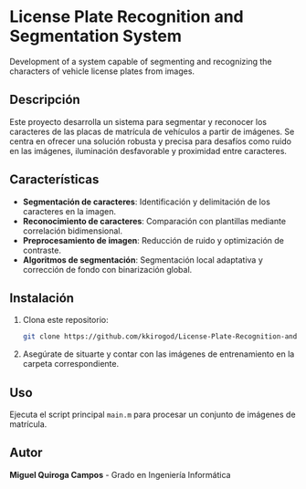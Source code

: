# License Plate Recognition and Segmentation System
Development of a system capable of segmenting and recognizing the characters of vehicle license plates from images.

## Descripción
Este proyecto desarrolla un sistema para segmentar y reconocer los caracteres de las placas de matrícula de vehículos a partir de imágenes. Se centra en ofrecer una solución robusta y precisa para desafíos como ruido en las imágenes, iluminación desfavorable y proximidad entre caracteres.

## Características
- **Segmentación de caracteres**: Identificación y delimitación de los caracteres en la imagen.
- **Reconocimiento de caracteres**: Comparación con plantillas mediante correlación bidimensional.
- **Preprocesamiento de imagen**: Reducción de ruido y optimización de contraste.
- **Algoritmos de segmentación**: Segmentación local adaptativa y corrección de fondo con binarización global.

## Instalación
1. Clona este repositorio:
   ```bash
   git clone https://github.com/kkirogod/License-Plate-Recognition-and-Segmentation-System.git
   ```
2. Asegúrate de situarte y contar con las imágenes de entrenamiento en la carpeta correspondiente.

## Uso
Ejecuta el script principal ```main.m``` para procesar un conjunto de imágenes de matrícula.

## Autor
**Miguel Quiroga Campos** - Grado en Ingeniería Informática
